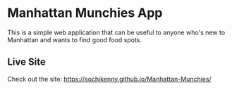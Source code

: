 # Manhattan Munchies App

This is a simple web application that can be useful to anyone who's new to Manhattan and wants to find good food spots. 

## Live Site

Check out the site: https://sochikenny.github.io/Manhattan-Munchies/ 




 



